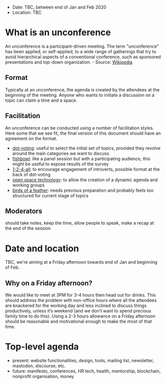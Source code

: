- Date: TBC, between end of Jan and Feb 2020
- Location: TBC

# What is an unconference

An unconference is a participant-driven meeting. The term "unconference" has been applied, or self-applied, to a wide range of gatherings that try to avoid hierarchical aspects of a conventional conference, such as sponsored presentations and top-down organization. - Source: [Wikipedia](https://en.wikipedia.org/wiki/Unconference)

## Format

Typically at an unconference, the agenda is created by the attendees at the beginning of the meeting. Anyone who wants to initiate a discussion on a topic can claim a time and a space.

## Facilitation

An unconference can be conducted using a number of facilitation styles. Here some that we see fit, the final version of this document should have an agreement on the format.

- [dot-voting](https://en.wikipedia.org/wiki/Dotmocracy): useful to select the initial set of topics, provided they revolve around the main categories we want to discuss
- [fishbowl](https://en.wikipedia.org/wiki/Fishbowl_(conversation)): like a panel session but with a participating audience, this might be useful to expose results of the survey
- [1-2-4-all](http://www.liberatingstructures.com/1-1-2-4-all/): to encourage engagement of introverts, possible format at the back of dot-voting
- [open space technology](https://en.wikipedia.org/wiki/Open_Space_Technology): to allow the creation of a dynamic agenda and working groups
- [birds of a feather](https://blog.bmannconsulting.com/conferences-as-community-gathering/): needs previous preparation and probably feels too structured for current stage of topics

## Moderators

should take notes, keep the time, allow people to speak, make a recap at the end of the session

# Date and location

TBC, we're aiming at a Friday afternoon towards end of Jan and beginning of Feb.

## Why on a Friday afternoon?

We would like to meet at 3PM for 3-4 hours then head out for drinks. This should address the problem with non-office hours where all the attendees are knackered for the working day and less inclined to discuss things productively, unless it’s weekend (and we don’t want to spend precious family time to do this). Using a 2-3 hours allowance on a Friday afternoon should be reasonable and motivational enough to make the most of that time.

# Top-level agenda

- present: website functionalities, design, tools, mailing list, newsletter, mastodon, discourse, etc.
- future: manifesto, conferences, HR tech, health, mentorship, blockchain, nonprofit organisation, money
